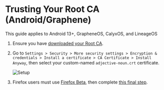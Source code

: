 # Trusting Your Root CA (Android/Graphene)

<!-- @TODO audit -->

This guide applies to Android 13+, GrapheneOS, CalyxOS, and LineageOS

1. Ensure you have [downloaded your Root CA](../../../user-manual/trust-ca.md#download-your-root-ca).

1. Go to `Settings > Security > More security settings > Encryption & credentials > Install a certificate > CA Certificate > Install Anyway`, then select your custom-named `adjective-noun.crt` certificate.

   <!-- @TODO -->

   ![Setup](./assets/ca-install.png)

1. Firefox users must use [Firefox Beta](https://play.google.com/store/apps/details?id=org.mozilla.firefox_beta), then complete [this final step](../../browser-guides/firefox/ca.md#androidgraphene).
